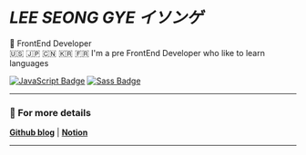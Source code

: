 # *LEE SEONG GYE* *イソンゲ*
🥷 FrontEnd Developer  
🇺🇸 🇯🇵 🇨🇳 🇰🇷 🇫🇷 I'm a pre FrontEnd Developer who like to learn languages

[![JavaScript Badge](https://img.shields.io/badge/JavaScript-F7DF1E?style=flat-square&logo=JavaScript&logoColor=white)](https://javascript.info/)
[![Sass Badge](https://img.shields.io/badge/Sass-CC6699?style=flat-square&logo=Sass&logoColor=white)](https://sass-lang.com/)

---

### 💫 For more details 
**[Github blog](https://topgun0415.github.io)** | **[Notion](https://www.notion.so/Philipuuu-f0fc95d626f84e7b8f9538e7a665c3da)**

---
